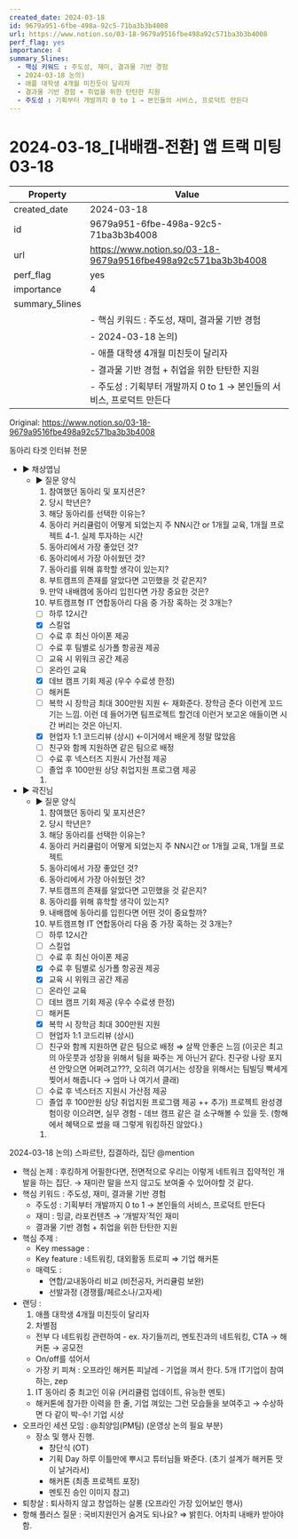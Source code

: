 ```yaml
---
created_date: 2024-03-18
id: 9679a951-6fbe-498a-92c5-71ba3b3b4008
url: https://www.notion.so/03-18-9679a9516fbe498a92c571ba3b3b4008
perf_flag: yes
importance: 4
summary_5lines:
  - 핵심 키워드 : 주도성, 재미, 결과물 기반 경험
  - 2024-03-18 논의)
  - 애플 대학생 4개월 미친듯이 달리자
  - 결과물 기반 경험 + 취업을 위한 탄탄한 지원
  - 주도성 : 기획부터 개발까지 0 to 1 → 본인들의 서비스, 프로덕트 만든다
---
```


# 2024-03-18_[내배캠-전환] 앱 트랙 미팅 03-18

| Property | Value |
| --- | --- |
| created_date | 2024-03-18 |
| id | 9679a951-6fbe-498a-92c5-71ba3b3b4008 |
| url | https://www.notion.so/03-18-9679a9516fbe498a92c571ba3b3b4008 |
| perf_flag | yes |
| importance | 4 |
| summary_5lines | |
|  | - 핵심 키워드 : 주도성, 재미, 결과물 기반 경험 |
|  | - 2024-03-18 논의) |
|  | - 애플 대학생 4개월 미친듯이 달리자 |
|  | - 결과물 기반 경험 + 취업을 위한 탄탄한 지원 |
|  | - 주도성 : 기획부터 개발까지 0 to 1 → 본인들의 서비스, 프로덕트 만든다 |

Original: https://www.notion.so/03-18-9679a9516fbe498a92c571ba3b3b4008

동아리 타겟 인터뷰 전문
- ▶ 채상엽님
  - ▶ 질문 양식
    1. 참여했던 동아리 및 포지션은?
    1. 당시 학년은?
    1. 해당 동아리를 선택한 이유는?
    1. 동아리 커리큘럼이 어떻게 되었는지 주 NN시간 or 1개월 교육, 1개월 프로젝트
    4-1. 실제 투자하는 시간
    1. 동아리에서 가장 좋았던 것?
    1. 동아리에서 가장 아쉬웠던 것?
    1. 동아리를 위해 휴학할 생각이 있는지?
    1. 부트캠프의 존재를 알았다면 고민했을 것 같은지?
    1. 만약 내배캠에 동아리 입힌다면 가장 중요한 것은?
    1. 부트캠프형 IT 연합동아리 다음 중 가장 혹하는 것 3개는?
    - [ ] 하루 12시간
    - [x] 스킬업
    - [ ] 수료 후 최신 아이폰 제공
    - [ ] 수료 후 팀별로 싱가폴 항공권 제공
    - [ ] 교육 시 위워크 공간 제공
    - [ ] 온라인 교육
    - [x] 데브 캠프 기회 제공 (우수 수료생 한정)
    - [ ] 해커톤
    - [ ] 복학 시 장학금 최대 300만원 지원 ← 재화준다. 장학금 준다 이런게 꼬드기는 느낌. 이런 데 들어가면 팀프로젝트 할건데 이런거 보고온 애들이면 시간 버리는 것은 아닌지.
    - [x] 현업자 1:1 코드리뷰 (상시) ←이거에서 배운게 정말 많았음
    - [ ] 친구와 함께 지원하면 같은 팀으로 배정
    - [ ] 수료 후 넥스터즈 지원시 가산점 제공
    - [ ] 졸업 후 100만원 상당 취업지원 프로그램 제공
    1. 
- ▶ 곽진님
  - ▶ 질문 양식
    1. 참여했던 동아리 및 포지션은?
    1. 당시 학년은?
    1. 해당 동아리를 선택한 이유는?
    1. 동아리 커리큘럼이 어떻게 되었는지 주 NN시간 or 1개월 교육, 1개월 프로젝트
    1. 동아리에서 가장 좋았던 것?
    1. 동아리에서 가장 아쉬웠던 것?
    1. 부트캠프의 존재를 알았다면 고민했을 것 같은지?
    1. 동아리를 위해 휴학할 생각이 있는지?
    1. 내배캠에 동아리를 입힌다면 어떤 것이 중요할까?
    1. 부트캠프형 IT 연합동아리 다음 중 가장 혹하는 것 3개는?
    - [ ] 하루 12시간
    - [ ] 스킬업
    - [ ] 수료 후 최신 아이폰 제공
    - [x] 수료 후 팀별로 싱가폴 항공권 제공
    - [x] 교육 시 위워크 공간 제공
    - [ ] 온라인 교육
    - [ ] 데브 캠프 기회 제공 (우수 수료생 한정)
    - [ ] 해커톤
    - [x] 복학 시 장학금 최대 300만원 지원
    - [ ] 현업자 1:1 코드리뷰 (상시)
    - [ ] 친구와 함께 지원하면 같은 팀으로 배정 ⇒ 살짝 안좋은 느낌 (이곳은 최고의 아웃풋과 성장을 위해서 팀을 짜주는 게 아닌거 같다. 친구랑 나랑 포지션 안맞으면 어쩌려고???, 오히려 여기서는 성장을 위해서는 팀빌딩 빡세게 찢어서 해줍니다 → 엄마 나 여기서 클래)
    - [ ] 수료 후 넥스터즈 지원시 가산점 제공
    - [ ] 졸업 후 100만원 상당 취업지원 프로그램 제공
    ++ 추가) 프로젝트 완성경험이랑 이으려면, 실무 경험 - 데브 캠프 같은 걸 소구해볼 수 있을 듯. (항해에서 혜택으로 썼을 때 그렇게 워킹하진 않았다.)
    1. 
2024-03-18 논의)
스파르탄, 집결하라, 집단
@mention 
- 핵심 논제 : 후킹하게 어필한다면, 전면적으로 우리는 이렇게 네트워크 집약적인 개발을 하는 집단. 
  → 재미란 말을 쓰지 않고도 보여줄 수 있어야할 것 같다. 
- 핵심 키워드 : 주도성, 재미, 결과물 기반 경험
  - 주도성 : 기획부터 개발까지 0 to 1 → 본인들의 서비스, 프로덕트 만든다
  - 재미 : 밍글, 라포컨텐츠 → ‘개발자’적인 재미
  - 결과물 기반 경험 + 취업을 위한 탄탄한 지원
- 핵심 주제 : 
  - Key message : 
  - Key feature : 네트워킹, 대외활동 트로피 ⇒ 기업 해커톤
  - 매력도 : 
    - 연합/교내동아리 비교 (비전공자, 커리큘럼 보완)
    - 선발과정 (경쟁률/페르소나/고자세)
- 랜딩 : 
  1. 애플 대학생 4개월 미친듯이 달리자
  1. 차별점 
    - 전부 다 네트워킹 관련하여 - ex. 자기들끼리, 멘토진과의 네트워킹, CTA → 해커톤 → 공모전
    - On/off를 섞어서
    - 가장 키 피쳐 : 오프라인 해커톤 피날레 - 기업을 껴서 한다. 5개 IT기업이 참여하는, zep
  1. IT 동아리 중 최고인 이유 (커리큘럼 업데이트, 유능한 멘토)
    - 해커톤에 참가한 이력을 한 줄, 기업 껴있는 그런 모습들을 보여주고 → 수상하면 다 같이 박-수! 기업 시상
- 오프라인 세션 모임 : @최양임(PM팀) 
  (운영상 논의 필요 부분)
  - 장소 및 행사 진행.
    - 창단식 (OT)
    - 기획 Day 하루 이틀만에 뿌시고 튜터님들 봐준다. (초기 설계가 해커톤 맛이 날거라서)
    - 해커톤 (최종 프로젝트 포장)
    - 멘토진 승인
이미지 참고)
- 퇴창살 : 퇴사하지 않고 창업하는 살롱 (오프라인 가장 있어보인 행사)
- 항해 플러스 
질문 : 국비지원인거 숨겨도 되나요?
⇒ 밝힌다. 어차피 내배카 받아야함.
